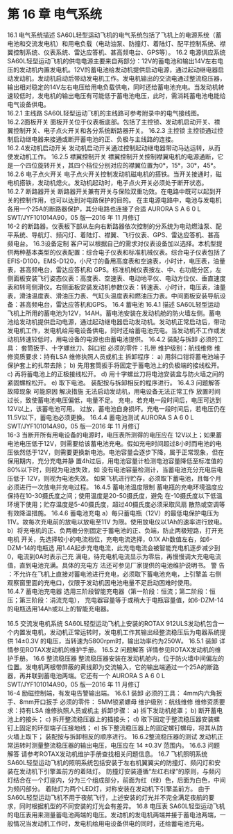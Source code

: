 # 第 16 章 电气系统 
 
16.1 电气系统描述 
SA60L轻型运动飞机的电气系统包括了飞机上的电源系统（蓄电池和交流发电机）和用电负载（电动油泵、防撞灯、着陆灯、配平控制系统、襟翼控制系统、仪表系统、雷达应答机、甚高频电台、GPS等）。 
16.2 电源供应系统 
SA60L轻型运动飞机的供电电源主要来自两部分：12V的蓄电池和输出14V左右电压的发动机内置发电机。12V的蓄电池给发动机提供启动电源，通过起动继电器启动发动机，发动机启动后带动发电机工作。发电机输出的交流电通过整流稳压器，输出相对稳定的14V左右电压给用电负载供电，同时还给蓄电池充电。当发动机转速较低时，发电机的输出电压有可能低于蓄电池电压，此时，需消耗蓄电池电能给电气设备供电。  
16.2.1 主线路 
SA60L轻型运动飞机的主线路可参考附录中的电气接线图。  
16.2.2面板开关 
面板开关位于仪表板底部。包括了主控锁、发动机启动开关、襟翼控制开关、电子点火开关和各分系统断路器开关。 
16.2.3 主控锁 
主控锁通过控制启动继电器来接通或断开蓄电池的正、负极与主线路的连接。  
16.2.4发动机启动开关 
发动机启动开关通过控制起动继电器带动马达运转，从而使发动机工作。 
16.2.5 襟翼控制开关 
襟翼控制开关控制襟翼电机的电源通断，它是一个四位旋转开关，其四个档位分别对应的襟翼位置为0°，15°，30°，45°。 
16.2.6 电子点火开关 
电子点火开关控制发动机磁电机的搭铁。当开关接通时，磁电机搭铁，发动机熄火。发动机起动时，电子点火开关必须处于断开状态。 
16.2.7 断路器开关 
断路器开关兼有开关与保险双重功效。在电路中既可以起到开关的控制作用，也可以达到对电路保护的目的。 在主电源电路中，电池与发电机各用一个25A的断路器保护，其分电路也连接了合适
AURORA  S A 6 0 L           SWT/JYF101014A90，05 版—2016 年 11 月修订  
16-2 的断路器。仪表板下部从左向右断路器依次控制的分系统为电动燃油泵、配平系统、导航灯、频闪灯、着陆灯、襟翼、飞行仪表、GPS、雷达应答机、甚高频电台。 
16.3设备定制 
客户可以根据自己的需求对仪表设备加以选择。本机型提供两种基本类型的仪表配置：综合电子仪表和标准机械仪表。综合电子仪表包括了 EFIS-D100，EMS-D120，小尺寸的备用高度表和空速表，小时计，电压表，油量表，甚高频电台，雷达应答机和 GPS。标准机械仪表按左、中、右功能分区，左侧面板安装飞行姿态仪表：高度表、空速表、电动地平仪、电动方位仪、垂直速度表和转弯侧滑仪。右侧面板安装发动机参数仪表：转速表、小时计，电压表，油量表，滑油温度表、滑油压力表、气缸头温度表和燃油压力表。中间面板安装导航设备：甚高频电台，雷达应答机和GPS。 
16.4 蓄电池 
16.4.1 描述 
SA60L轻型运动飞机上所用的蓄电池为12V，14AH。蓄电池安装在发动机舱的防火墙左侧。蓄电池给发动机提供启动电源，通过起动继电器启动发动机。发动机正常启动后，带动发电机工作，发电机给用电设备供电，同时还给蓄电池充电。当发动机不工作或发动机转速较低时，用电设备的电源也由蓄电池提供。 
16.4.2 装配与拆卸 
必须的工具： 套筒扳手、十字螺丝刀、斜口钳 必须的零件：扎带 维护级别：航线维修 维修资质要求：持有LSA 维修执照人员或机主 拆卸程序： a) 用斜口钳将蓄电池端子保护套上的扎带去除； b) 先用套筒扳手将固定于蓄电池上的负极端的接线松开。  c) 再将蓄电池上的正极接线松开。 d) 用十字螺丝刀将电池安装盒与防火墙之间的紧固螺栓松开。  e) 取下电池。 装配按与拆卸相反的程序进行。 
16.4.3 问题解答 
故障现象 可能原因 解决措施 
无法启动发动机，用电设备无法正常工作 放置时间过长，致使蓄电池电压偏低，电量不足。 充电，若充电一段时间后，电压可达到12V以上，该蓄电池可用。 
过放，蓄电池自身损坏。充电一段时间后，若电压仍在11.5V以下，蓄电池必须更换。 
16.4.4 蓄电池测试 
AURORA  S A 6 0 L           SWT/JYF101014A90，05 版—2016 年 11 月修订  
16-3 当断开所有用电设备的电源时，电压表所测得的电压应在 12V以上；如果蓄电池电压低于12V，则需要给该蓄电池充电。假如充电时间超过8小时而电池的电压依然低于12V，则需要更换新电池。电池容量会逐步下降，属于正常现象，但在保用期内，充分充电并静
置4h过后，用电池容量计检测电池容量降低至标准值的80%以下时，则视为电池失效，如
没有电池容量检测计，当蓄电池充分充电后电压低于 12V，则视为电池失效。 
如果飞机进行贮存，必须取下蓄电池，且每个月必须进行一次放电并充电过程。 
16.4.5 蓄电池温度限制 
蓄电瓶的充电环境温度应保持在10-30摄氏度之间；使用温度是20-50摄氏度，避免
在-10摄氏度以下低温环境下使用；贮存温度是5-40摄氏度，超过40摄氏度必须采取风扇
散热或空调等有效降温措施。 
16.4.6 蓄电池充电 
a）每只蓄电瓶（12V）的最低电保护电压为11V。故每次充电前的放电以放电至11V
为限。使用放电仪以1Ah的速率进行放电。 
b）将充电机的正、负两极分别固定于蓄电池的正、负端，防止两极短路，打开充电机
开关，先选择较小的电流档位，充电电流选择，0.1X Ah数值左右，如6-DZM-14的电瓶选
用1.4A起步充电电流，此充电电流会被智能充电机逐步减少到 0，电流到0A时表示己充
满电，待充电机电流显示为零后，再慢慢调大充电电流值，直到电池充满。具体的充电方
法还可参见厂家提供的电池维护说明书。 
  警 告  ：不允许在飞机上直接对蓄电池进行充电，必须取下蓄电池充电，上引擎盖
右侧观察窗里面的充电口，仅限于发动机因电池电量不足启动困难时使用。  
16.4.7 蓄电池充电器 
选用三阶段智能充电器（第一阶段：恒流；第二阶段：恒压；第三阶段：涓流充电），
充电器容量等于或稍大于电瓶容量值，如6-DZM-14的电瓶选用14Ah或以上的智能充电器。 
 
16.5 交流发电机系统 
SA60L轻型运动飞机上安装的ROTAX 912ULS发动机包含一个内置发电机，发动机正常运转时，发电机工作其输出经整流稳压后为电器系统提供 14±0.3V 的电压，当转速为5800rpm时，输出功率约为250W。 
16.5.1 装卸 
详情参见ROTAX发动机的维护手册。 
16.5.2 问题解答 
详情参见ROTAX发动机的维护手册。 
16.6 整流稳压器 
整流稳压器安装在发动机舱内，位于防火墙中间偏左的位置。发电机两根带屏蔽的黄线即为交流输入，它的输出端通过一个25A的断路器，再并联到蓄电池两端。它还有一个
AURORA  S A 6 0 L           SWT/JYF101014A90，05 版—2016 年 11 月修订  
16-4 励磁控制端，有发电告警输出端。 
16.6.1 装卸 
必须的工具： 4mm内六角扳手、8mm开口扳手 必须的零件：
5MM锁紧螺母  维护级别：航线维修 维修资质要求：持有LSA 维修执照人员或机主 拆卸步骤： a) 拆下发动机舱罩； b) 断开蓄电池上的接头； c) 拆开整流稳压器上的插接头； d) 取下固定于整流稳压器安装螺钉上固定的环型端子压接地线；  e) 拆下整流稳压器上的固定螺钉螺母，将其从防火墙上取下；  装配按与拆卸相反的顺序进行。 
16.6.2整流稳压器的测试 
发动机正常运转时测量整流稳压器的输出电压，电压应在 14 ±0.3V 范围内。 
16.6.3 问题解答 
请参考ROTAX发动机维护手册查找相关问题信息。 
16.7 飞机照明系统 
SA60L轻型运动飞机的照明系统包括安装于左右机翼翼尖的防撞灯、频闪灯和安装在发动机下引擎盖前方的着陆灯。 防撞灯安装遵循“左红右绿”的原则，与频闪灯结合在一个灯座内，分为三个组成部分，前面为红（绿）色，后面为白色，中间为频闪部分。  着陆灯为两个LED灯，对称安装在发动机下引擎盖前方。 由于SA60L轻型运动飞机不用于夜航飞行，上述安装的灯光并不完全满足夜航的要求，同时根据机型的不同安装的灯光会有差异。 
16.8 电压表 
SA60L轻型运动飞机的电压表用来测量蓄电池两端的电压。发动机的发电机两端并接于蓄电池两端，一般情况当发动机工作时，发电机给用电设备供电的同时，还给蓄电池充电。  
